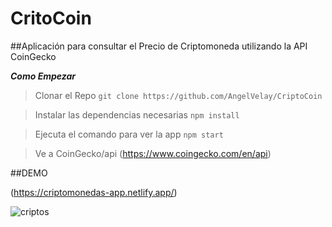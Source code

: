 # CritoCoin

##Aplicación para consultar el Precio de  Criptomoneda utilizando la API CoinGecko



***Como Empezar*** 

>Clonar el Repo
`git clone https://github.com/AngelVelay/CriptoCoin`

> Instalar las dependencias necesarias 
`npm install `

>Ejecuta el comando para ver la app 
`npm start`

>Ve a CoinGecko/api
(https://www.coingecko.com/en/api)


##DEMO

(https://criptomonedas-app.netlify.app/)



![criptos](https://user-images.githubusercontent.com/26851737/140632804-13a1bbc1-c11a-44a8-9111-b3331b76c02d.png)


